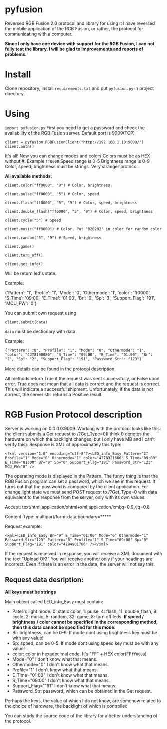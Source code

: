 # pyfusion
Reversed RGB Fusion 2.0 protocol and library for using it
I have reversed the mobile application of the RGB Fusion, or rather, the protocol for communicating with a computer.

**Since I only have one device with support for the RGB Fusion, I can not fully test the library. I will be glad to improvements and reports of problems.**
# Install
Clone repository, install `requirements.txt` and put `pyfusion.py` in project directory.
# Using
`import pyfusion.py`
First you need to get a password and check the availability of the RGB Fusion server.
Default port is 9009(TCP)
```
client = pyfusion.RGBFusionClient("http://192.168.1.10:9009/")
client.auth()
```
It's all! Now you can change modes and colors
Colors must be as HEX without #. Example `ff0000`
Speed range is 0-5
Brightness range is 0-9
Color, speed, brightness must be strings. Very stranger protocol.

**All available methods**:

`client.color("ff0000", "9") # Color, brightness`

`client.pulse("ff0000", "5") # Color, speed`

`client.flash("ff0000", "5", "9") # Color, speed, brightness`

`client.double_flash("ff0000", "5", "9") # Color, speed, brightness`

`client.cycle("5") # Speed`

`client.music("ff0000") # Color. Put "020202" in color for random color`

`client.random("5", "9") # Speed, brightness`

`client.game()`

`client.turn_off()`

`client.get_info()`

Will be return led's state.

Example:

{'Pattern': '1', 'Profile': '1', 'Mode': '0', 'Othermode': '1', 'color': 'ff0000', 'S_Time': '09:00', 'E_Time': '01:00', 'Br': '0', 'Sp': '3', 'Support_Flag': '191', 'MCU_FW': '0'}

You can submit own request using

`client.submit(data)`

`data` must be dectionary with data.

Example:

`{"Pattern": "8", "Profile": "1", "Mode": "0", "Othermode": "1", "color": "4278190080", "S_Time": "09:00", "E_Time": "01:00", "Br": "2", "Sp": "2", "Support_Flag": "191", "Password_Str": "123"}`

More details can be found in the protocol description.

All methods return True if the request was sent successfully, or False upon error. True does not mean that all data is correct and the request is correct. This will indicate a successful shipment. Unfortunately, if the data is not correct, the server still returns a Positive result.

# RGB Fusion Protocol description
Server is working on 0.0.0.0:9009.
Working with the protocol looks like this: the client submits a Get request to /?Get_Type=0(I think 0 denotes the hardware on which the backlight changes, but I only have MB and I can’t verify this).
Response is XML of approximately this type:
```
<?xml version="1.0" encoding="utf-8"?><LED_info_Easy Pattern="2" Profile="1" Mode="0" Othermode="1" color="4278321666" S_Time="09:00" E_Time="01:00" Br="9" Sp="0" Support_Flag="191" Password_Str="123" MCU_FW="0" />
```
The operating mode is displayed in the Pattern. The funny thing is that the RGB Fusion program can set a password, which we see in this request. It turns out that the password is compared by the client application.
For change light state we must send POST request to /?Get_Type=0 with data equivalent to the response from the server, only with its own values.

Accept: text/html,application/xhtml+xml,application/xml;q=0.9,*/*;q=0.8

Content-Type: multipart/form-data;boundary=*****

Request example:
```
<xml><LED_info_Easy Br="9" E_Time="01:00" Mode="0" Othermode="1" Password_Str="123" Pattern="0" Profile="1" S_Time="09:00" Sp="0" Support_Flag="191" color="4294901786" /></xml>
```

If the request is received in response, you will receive a XML document with the text "Upload OK!" You will receive another only if your headings are incorrect. Even if there is an error in the data, the server will not say this.

## Request data desription:
**All keys must be strings**

Main object called LED_info_Easy must contain:
* Patern: light mode. 0: static color, 1: pulse, 4: flash, 11: double_flash, 9: cycle, 2: music, 5: random, 32: game, 8: turn off leds.
**If speed / brightness / color cannot be specified in the corresponding method, then this data cannot be specified for this mode.**
* Br: brightness, can be 0-9. If mode dont using brightness key must be with any value!
* Sp: spped, can be 0-5. If mode dont using speed key must be with any value!
* color: color in hexadecimal code. It's "FF" + HEX color(FF`ff0000`)
* Mode="0" I don't know what that means.
* Othermode="0" I don't know what that means.
* Profile="1" I don't know what that means.
* E_Time="01:00" I don't know what that means.
* S_Time="09:00" I don't know what that means.
* Support_Flag="191" I don't know what that means.
* Password_Str: password, which can be obtained in the Get request.

Perhaps the keys, the value of which I do not know, are somehow related to the choice of hardware, the backlight of which is controlled

You can study the source code of the library for a better understanding of the protocol.
